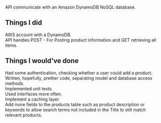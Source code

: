  API communicate with an Amazon DynamoDB NoSQL database.
 
 ## Things I did
 AWS account with a DynamoDB.  
 API handles POST - For Posting product information and GET retrieving all items.  
 
 ## Things I would've done
 Had some authentication, checking whether a user could add a product.  
 Written, hopefully, prettier code, separating model and database access methods.  
 Implemented unit tests.  
 Used interfaces more often.  
 Implement a caching layer.  
 Add more fields to the products table such as product description or keywords to allow search terms not included in the Title to still match relevant products.

